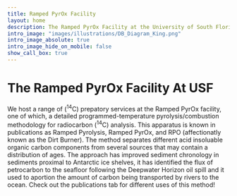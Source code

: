 ```yaml
---
title: Ramped PyrOx Facility
layout: home
description: The Ramped PyrOx Facility at the University of South Florida
intro_image: "images/illustrations/DB_Diagram_King.png"
intro_image_absolute: true
intro_image_hide_on_mobile: false
show_call_box: true
---
```


# The Ramped PyrOx Facility At USF

We host a range of (<sup>14</sup>C) prepatory services at the Ramped PyrOx facility, one of which, a detailed programmed-temperature pyrolysis/combustion methodology for radiocarbon (<sup>14</sup>C) analysis. This apparatus is known in publications as Ramped Pyrolysis, Ramped PyrOx, and RPO (affectionatly known as the Dirt Burner). The method separates different acid insoluable organic carbon components from several sources that may contain a distribution of ages. The approach has improved sediment chronology in sediments proximal to Antarctic ice shelves, it has identified the flux of petrocarbon to the seafloor following the Deepwater Horizon oil spill and it used to aportion the amount of carbon being transported by rivers to the ocean. Check out the publications tab for different uses of this method!
